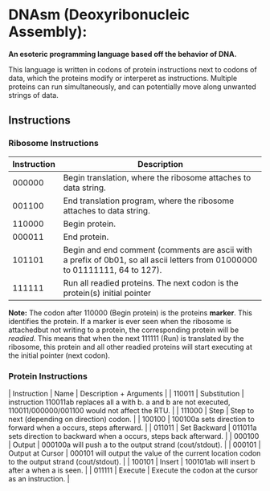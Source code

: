 # DNAsm (Deoxyribonucleic Assembly):
**An esoteric programming language based off the behavior of DNA.**

This language is written in codons of protein instructions next to codons of data, which the proteins modify or interperet as instructions. Multiple proteins can run simultaneously, and can potentially move along unwanted strings of data.

## Instructions
### Ribosome Instructions

| Instruction | Description |
|-------------|-------------|
| 000000      | Begin translation, where the ribosome attaches to data string. |
| 001100      | End translation program, where the ribosome attaches to data string. |
| 110000      | Begin protein. |
| 000011      | End protein. |
| 101101      | Begin and end comment (comments are ascii with a prefix of 0b01, so all ascii letters from 01000000 to 01111111, 64 to 127). |
| 111111      | Run all readied proteins. The next codon is the protein(s) initial pointer|

**Note:**  The codon after 110000 (Begin protein) is the proteins **marker**. This identifies the protein. If a marker is ever seen 
when the ribosome is attachedbut not writing to a protein, the corresponding protein will be *readied*.
This means that when the next 111111 (Run) is translated by the ribosome, this protein and all other 
readied proteins will start executing at the initial pointer (next codon).

### Protein Instructions
| Instruction | Name | Description + Arguments |
| 110011      | Substitution | instruction 110011ab replaces all a with b. a and b are not executed, 110011/000000/001100 would not affect the RTU. |
| 111000      | Step | Step to next (depending on direction) codon. |
| 100100      | 100100a sets direction to forward when a occurs, steps afterward. |
| 011011      | Set Backward | 011011a sets direction to backward when a occurs, steps back afterward. |
| 000100      | Output | 000100a will push a to the output strand (cout/stdout). |
| 000101      | Output at Cursor | 000101 will output the value of the current location codon to the output strand (cout/stdout). |
| 100101      | Insert | 100101ab will insert b after a when a is seen. |
| 011111      | Execute | Execute the codon at the cursor as an instruction. | 